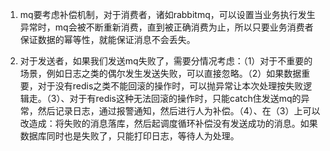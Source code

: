 1. mq要考虑补偿机制，对于消费者，诸如rabbitmq，可以设置当业务执行发生异常时，mq会被不断重新消费，直到被正确消费为止，所以只要业务消费者保证数据的幂等性，就能保证消息不会丢失。

2. 对于发送者，如果我们发送mq失败了，需要分情况考虑：（1）对于不重要的场景，例如日志之类的偶尔发生发送失败，可以直接忽略。（2）如果数据重要，对于没有redis之类不能回滚的操作时，可以抛异常让本次处理按失败逻辑走。（3）、对于有redis这种无法回滚的操作时，只能catch住发送mq的异常，然后记录日志，通过报警通知，然后进行人为补偿。（4）、在（3）上可以改造成：将失败的消息落库，然后起调度循环补偿没有发送成功的消息。如果数据库同时也是失败了，只能打印日志，等待人为处理。